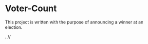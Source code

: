 # Voter-Count
This project is written with the purpose of announcing a winner at an election.


.
// 
